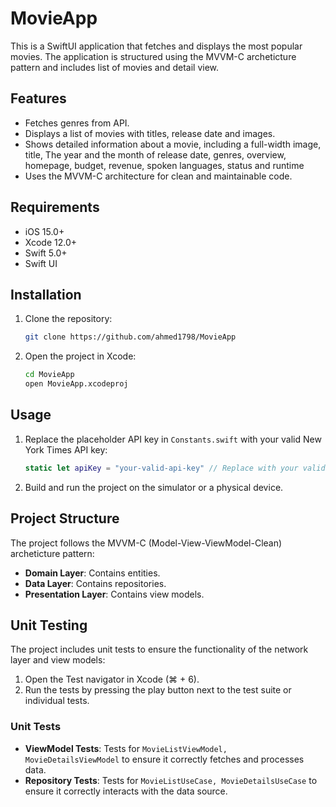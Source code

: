 # MovieApp

This is a SwiftUI application that fetches and displays the most popular movies. The application is structured using the MVVM-C archeticture pattern and includes list of movies and detail view.
## Features

- Fetches genres from API.
- Displays a list of movies with titles, release date and images.
- Shows detailed information about a movie, including a full-width image, title, The year and the month of release date, genres, overview, homepage, budget, revenue, spoken languages, status and runtime
- Uses the MVVM-C architecture for clean and maintainable code.

## Requirements

- iOS 15.0+
- Xcode 12.0+
- Swift 5.0+
- Swift UI

## Installation

1. Clone the repository:
    ```sh
    git clone https://github.com/ahmed1798/MovieApp
    ```
2. Open the project in Xcode:
    ```sh
    cd MovieApp
    open MovieApp.xcodeproj
    ```

## Usage

1. Replace the placeholder API key in `Constants.swift` with your valid New York Times API key:
    ```swift
    static let apiKey = "your-valid-api-key" // Replace with your valid API key
    ```

2. Build and run the project on the simulator or a physical device.

## Project Structure

The project follows the MVVM-C (Model-View-ViewModel-Clean) archeticture pattern:

- **Domain Layer**: Contains entities. 
- **Data Layer**: Contains repositories. 
- **Presentation Layer**: Contains view models.

## Unit Testing

The project includes unit tests to ensure the functionality of the network layer and view models:

1. Open the Test navigator in Xcode (⌘ + 6).
2. Run the tests by pressing the play button next to the test suite or individual tests.

### Unit Tests

- **ViewModel Tests**: Tests for `MovieListViewModel, MovieDetailsViewModel` to ensure it correctly fetches and processes data.
- **Repository Tests**: Tests for `MovieListUseCase, MovieDetailsUseCase` to ensure it correctly interacts with the data source.
